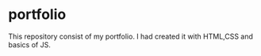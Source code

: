 # portfolio

This repository consist of my portfolio.
I had created it with HTML,CSS and basics of JS.
